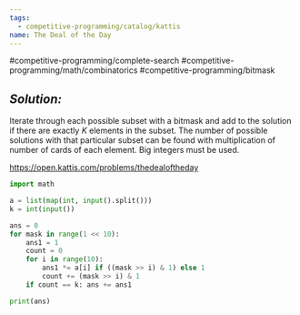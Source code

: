 ```yaml
---
tags:
  - competitive-programming/catalog/kattis
name: The Deal of the Day
---
```

#competitive-programming/complete-search #competitive-programming/math/combinatorics #competitive-programming/bitmask 
## _Solution:_
Iterate through each possible subset with a bitmask and add to the solution if there are exactly $K$ elements in the subset. The number of possible solutions with that particular subset can be found with multiplication of number of cards of each element. Big integers must be used.

https://open.kattis.com/problems/thedealoftheday
```python
import math

a = list(map(int, input().split()))
k = int(input())

ans = 0
for mask in range(1 << 10):
    ans1 = 1
    count = 0
    for i in range(10):
        ans1 *= a[i] if ((mask >> i) & 1) else 1
        count += (mask >> i) & 1
    if count == k: ans += ans1

print(ans)
```